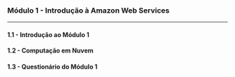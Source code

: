 ### Módulo 1 - Introdução à Amazon Web Services
-----

#### 1.1 - Introdução ao Módulo 1


#### 1.2 - Computação em Nuvem


#### 1.3 - Questionário do Módulo 1